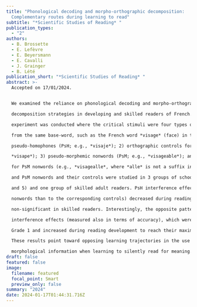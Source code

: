 ```yaml
---
title: "Phonological decoding and morpho-orthographic decomposition:
  Complementary routes during learning to read"
subtitle: "*Scientific Studies of Reading* "
publication_types:
  - "2"
authors:
  - B. Brossette
  - E. Lefèvre
  - E. Beyersmann
  - E. Cavalli
  - J. Grainger
  - B. Lété
publication_short: "*Scientific Studies of Reading* "
abstract: >-
  Accepted on 17/01/2024.


  We examined the reliance on phonological decoding and morpho-orthographic

  decomposition strategies in developing and skilled readers of French. A lexical decision

  experiment was conducted where the critical stimuli were four types of nonword all derived

  from the same base-word, such as the French word *visage* (face) in the following examples: 1)

  pseudo-homophones (PsH; e.g., *visaje*); 2) orthographic controls for PsH nonwords (e.g.,

  *visape*); 3) pseudo-morphemic nonwords (PsM; e.g., *visageable*); and 4) orthographic controls

  for PsM nonwords (e.g., *visagealle*, where *alle* is not a suffix in French). Responses to PsH

  and PsM nonwords and their controls were studied in 3 groups of school children (grades 1, 2,

  and 5) and one group of skilled adult readers. PsH interference effects (i.e., more errors to PsH

  nonwords than to the corresponding controls) decreased during reading acquisition to become

  non-significant in skilled readers. Interestingly, the opposite pattern was seen in PsM

  interference effects (measured also in terms of accuracy), which were already significant in

  Grade 1 and increased during reading development to reach their maximum in skilled readers.

  These results point toward opposing learning trajectories in the use of phonological and

  morphological information when learning to silently read for meaning.
draft: false
featured: false
image:
  filename: featured
  focal_point: Smart
  preview_only: false
summary: "2024"
date: 2024-01-17T01:44:31.716Z
---
```

